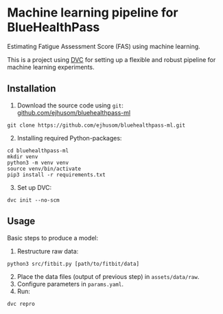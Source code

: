 # Machine learning pipeline for BlueHealthPass

Estimating Fatigue Assessment Score (FAS) using machine learning.

This is a project using [DVC](https://dvc.org/) for setting up a flexible and
robust pipeline for machine learning experiments.

## Installation

1. Download the source code using `git`: [github.com/ejhusom/bluehealthpass-ml](https://github.com/ejhusom/bluehealthpass-ml)

```
git clone https://github.com/ejhusom/bluehealthpass-ml.git
```

2. Installing required Python-packages:

```
cd bluehealthpass-ml
mkdir venv
python3 -m venv venv
source venv/bin/activate
pip3 install -r requirements.txt
```

3. Set up DVC:

```
dvc init --no-scm
```

## Usage


Basic steps to produce a model:

1. Restructure raw data:

```
python3 src/fitbit.py [path/to/fitbit/data]
```

2. Place the data files (output of previous step) in `assets/data/raw`.
3. Configure parameters in `params.yaml`.
4. Run:

```
dvc repro
```
